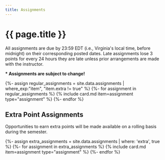 ```yaml
---
title: Assignments
---
```


# {{ page.title }}

All assignments are due by 23:59 EDT (i.e., Virginia's local time, before midnight) on their corresponding posted dates.
Late assignments lose 3 points for every 24 hours they are late unless prior arrangements are made with the instructor.

<p class="important"><strong>* Assignments are subject to change!</strong></p>

{%- assign regular_assignments = site.data.assignments | where_exp:"item", "item.extra != true" %}
{%- for assignment in regular_assignments %}
{% include card.md item=assignment type="assignment" %}
{%- endfor %}

## Extra Point Assignments

Opportunities to earn extra points will be made available on a rolling basis during the semester.

{%- assign extra_assignments = site.data.assignments | where: 'extra', true %}
{%- for assignment in extra_assignments %}
{% include card.md item=assignment type="assignment" %}
{%- endfor %}
